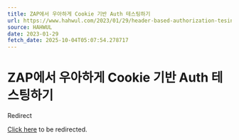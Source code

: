 ```yaml
---
title: ZAP에서 우아하게 Cookie 기반 Auth 테스팅하기
url: https://www.hahwul.com/2023/01/29/header-based-authorization-tesing-in-zap/
source: HAHWUL
date: 2023-01-29
fetch_date: 2025-10-04T05:07:54.278717
---
```


# ZAP에서 우아하게 Cookie 기반 Auth 테스팅하기

Redirect

[Click here](https://www.hahwul.com/blog/2023/header-based-authorization-tesing-in-zap/) to be redirected.